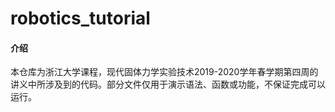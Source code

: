 # robotics_tutorial

#### 介绍
本仓库为浙江大学课程，现代固体力学实验技术2019-2020学年春学期第四周的讲义中所涉及到的代码。部分文件仅用于演示语法、函数或功能，不保证完成可以运行。
